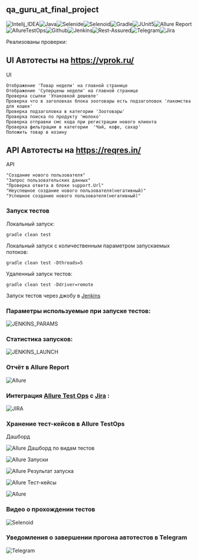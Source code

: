 
## qa_guru_at_final_project

![Intelij_IDEA](/img/icons/Intelij_IDEA.png)![Java](/img/icons/Java.png)![Selenide](/img/icons/Selenide.png)![Selenoid](/img/icons/Selenoid.png)![Gradle](/img/icons/Gradle.png)![JUnit5](/img/icons/JUnit5.png)![Allure Report](/img/icons/Allure_Report.png)![AllureTestOps](/img/icons/AllureTestOps.png)![Github](/img/icons/Github.png)![Jenkins](/img/icons/Jenkins.png)![Rest-Assured](/img/icons/Rest-Assured.png)![Telegram](/img/icons/Telegram.png)![Jira](/img/icons/Jira.png)

Реализованы проверки:

## UI Автотесты на https://vprok.ru/

UI

    Отображение 'Товар недели' на главной странице
    Отображение 'Суперцены недели' на главной странице
    Проверка ссылки 'Упаковкой дешевле'
    Проверка что в заголовках блока зоотовары есть подзаголовок 'лакомства для кошек'
    Проверка подзаголовка в категории 'Зоотовары'
    Проверка поиска по продукту 'молоко'
    Проверка отправки смс кода при регистрации нового клиента
    Проверка фильтрации в категории  'Чай, кофе, сахар'
    Положить товар в козину



## API  Автотесты на https://reqres.in/

API

    "Создание нового пользователя"
    "Запрос пользовательских данных"
    "Проверка ответа в блоке support.Url"
    "Неуспешное создание нового пользователя(негативный)"
    "Успешное создание нового пользователя(негативный)"

### Запуск тестов

Локальный запуск:

    gradle clean test

Локальный запуск с количественным параметром запускаемых потоков:

    gradle clean test -Dthreads=5

Удаленный запуск тестов:

    gradle clean test -Ddriver=remote


Запуск тестов через джобу в [Jenkins](https://jenkins.autotests.cloud/job/24_subu_vprok/build?delay=0sec)

### Параметры используемые при запуске тестов:
![JENKINS_PARAMS](/img/Jenkins_params.PNG)

### Статистика запусков:

![JENKINS_LAUNCH](/img/JENKINS_LAUNCH.PNG)

### Отчёт в Allure Report
![Allure](/img/allure_report.PNG)

### Интеграция [Allure Test Ops](https://allure.autotests.cloud/project/627/dashboards) с [Jira](https://jira.autotests.cloud/browse/HOMEWORK-250)  :

![JIRA](/img/jira_integration.PNG)

### Хранение тест-кейсов в Allure TestOps
Дашборд

![Allure](/img/main_dashboard.PNG)
Дашборд по видам тестов

![Allure](/img/personal_dashboards.PNG)
Запуски

![Allure](/img/launches.PNG)
Результат запуска

![Allure](/img/launch_results.PNG)
Тест-кейсы

![Allure](/img/tests.PNG)

### Видео о прохождении тестов
![Selenoid](/img/381ea424ae9fd94501a1efc8ceff696b(1).gif)

### Уведомления о завершении прогона автотестов в Telegram
![Telegram](img/tgbot.PNG)